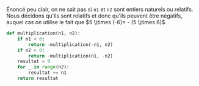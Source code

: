 Énoncé peu clair, on ne sait pas si `n1` et `n2` sont entiers naturels ou relatifs. Nous décidons qu'ils sont relatifs et donc qu'ils peuvent être négatifs, auquel cas on utilise le fait que $5 \\times (-6)= - (5 \\times 6)$.

```python linenums='1'
def multiplication(n1, n2):
    if n1 < 0:
        return -multiplication(-n1, n2)
    if n2 < 0:
        return -multiplication(n1, -n2)
    resultat = 0
    for _ in range(n2):
        resultat += n1
    return resultat
```
